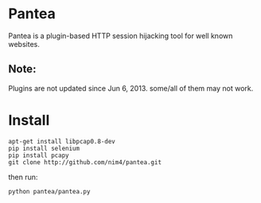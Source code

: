 # Pantea 

Pantea is a plugin-based HTTP session hijacking tool for well known websites.

## Note:

Plugins are not updated since  Jun 6, 2013. some/all of them may not work. 

# Install

```
apt-get install libpcap0.8-dev
pip install selenium
pip install pcapy
git clone http://github.com/nim4/pantea.git
```

then run:

```
python pantea/pantea.py
```
    
